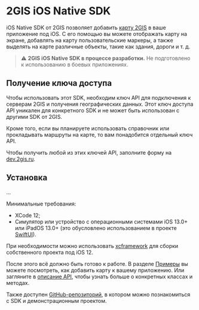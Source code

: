 # 2GIS iOS Native SDK

iOS Native SDK от 2GIS позволяет добавить [карту 2GIS](https://2gis.ru/) в ваше приложение под iOS. С его помощью вы можете отображать карту на экране, добавлять на карту пользовательские маркеры, а также выделять на карте различные объекты, такие как здания, дороги и т. д.

> :warning: **2GIS iOS Native SDK в процессе разработки.** Не подготовлено к использованию в боевых приложениях.

## Получение ключа доступа

Чтобы использовать этот SDK, необходим ключ API для подключения к серверам 2GIS и получения географических данных. Этот ключ доступа API уникален для конкретного SDK и не может быть использован с другими SDK от 2GIS.

Кроме того, если вы планируете использовать справочник или прокладывать маршруты на карте, то вам понадобится отдельный ключ API.

Чтобы получить любой из этих ключей API, заполните форму на [dev.2gis.ru](https://dev.2gis.ru/order).

## Установка

...

Минимальные требования:
- XCode 12;
- Симулятор или устройство с операционными системами iOS 13.0+ или iPadOS 13.0+ (это обусловлено использованием в проекте [SwiftUI](https://developer.apple.com/documentation/swiftui)).

При необходимости можно использовать [xcframework](https://github.com/2gis/native-sdk-ios-swift-package/blob/master/Package.swift) для сборки собственного проекта под iOS 12.

После этого всё должно быть готово к работе. В разделе [Примеры](/ru/ios/native/maps/examples) вы можете посмотреть, как добавить карту к вашему приложению. Или загляните в [описание API](/en/ios/native/maps/reference/Container), чтобы узнать больше о конкретных классах и методах.

Также доступен [GitHub-репозиторий](https://github.com/2gis/native-sdk-ios-demo/), в котором можно познакомиться с SDK и демонстрационным проектом.
